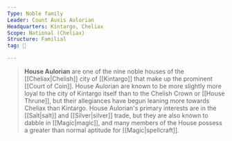 ```yaml
---
Type: Noble family
Leader: Count Auxis Aulorian
Headquarters: Kintargo, Cheliax
Scope: National (Cheliax)
Structure: Familial
tag: 👥

---
```


> **House Aulorian** are one of the nine noble houses of the [[Cheliax|Chelish]] city of [[Kintargo]] that make up the prominent [[Court of Coin]]. House Aulorian are known to be more slightly more loyal to the city of Kintargo itself than to the Chelish Crown or [[House Thrune]], but their allegiances have begun leaning more towards Cheliax than Kintargo. House Aulorian's primary interests are in the [[Salt|salt]] and [[Silver|silver]] trade, but they are also known to dabble in [[Magic|magic]], and many members of the House possess a greater than normal aptitude for [[Magic|spellcraft]].









